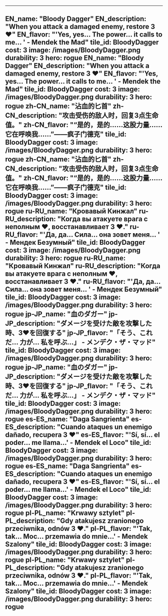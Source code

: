 ---

EN_name: "Bloody Dagger"
EN_description: "When you attack a damaged enemy, restore 3 ❤️"
EN_flavor: "'Yes, yes... The power... it calls to me... ' - Mendek the Mad"
tile_id: BloodyDagger
cost: 3
image: /images/BloodyDagger.png
durability: 3
hero: rogue
EN_name: "Bloody Dagger"
EN_description: "When you attack a damaged enemy, restore 3 ❤️"
EN_flavor: "'Yes, yes... The power... it calls to me... ' - Mendek the Mad"
tile_id: BloodyDagger
cost: 3
image: /images/BloodyDagger.png
durability: 3
hero: rogue
zh-CN_name: "沾血的匕首"
zh-CN_description: "攻击受伤的敌人时，回复3点生命值。"
zh-CN_flavor: "“是的，是的……这股力量……它在呼唤我……”——疯子门德克"
tile_id: BloodyDagger
cost: 3
image: /images/BloodyDagger.png
durability: 3
hero: rogue
zh-CN_name: "沾血的匕首"
zh-CN_description: "攻击受伤的敌人时，回复3点生命值。"
zh-CN_flavor: "“是的，是的……这股力量……它在呼唤我……”——疯子门德克"
tile_id: BloodyDagger
cost: 3
image: /images/BloodyDagger.png
durability: 3
hero: rogue
ru-RU_name: "Кровавый Кинжал"
ru-RU_description: "Когда вы атакуете врага с неполным ❤️, восстанавливает 3 ❤️."
ru-RU_flavor: "'Да, да... Сила... она зовет меня... ' - Мендек Безумный"
tile_id: BloodyDagger
cost: 3
image: /images/BloodyDagger.png
durability: 3
hero: rogue
ru-RU_name: "Кровавый Кинжал"
ru-RU_description: "Когда вы атакуете врага с неполным ❤️, восстанавливает 3 ❤️."
ru-RU_flavor: "'Да, да... Сила... она зовет меня... ' - Мендек Безумный"
tile_id: BloodyDagger
cost: 3
image: /images/BloodyDagger.png
durability: 3
hero: rogue
jp-JP_name: "血のダガー"
jp-JP_description: "ダメージを受けた敵を攻撃した時、3❤️を回復する"
jp-JP_flavor: "「そう、これだ… 力が… 私を呼ぶ…」 - メンデク・ザ・マッド"
tile_id: BloodyDagger
cost: 3
image: /images/BloodyDagger.png
durability: 3
hero: rogue
jp-JP_name: "血のダガー"
jp-JP_description: "ダメージを受けた敵を攻撃した時、3❤️を回復する"
jp-JP_flavor: "「そう、これだ… 力が… 私を呼ぶ…」 - メンデク・ザ・マッド"
tile_id: BloodyDagger
cost: 3
image: /images/BloodyDagger.png
durability: 3
hero: rogue
es-ES_name: "Daga Sangrienta"
es-ES_description: "Cuando ataques un enemigo dañado, recupera 3 ❤️"
es-ES_flavor: "'Sí, sí... el poder... me llama...' - Mendek el Loco"
tile_id: BloodyDagger
cost: 3
image: /images/BloodyDagger.png
durability: 3
hero: rogue
es-ES_name: "Daga Sangrienta"
es-ES_description: "Cuando ataques un enemigo dañado, recupera 3 ❤️"
es-ES_flavor: "'Sí, sí... el poder... me llama...' - Mendek el Loco"
tile_id: BloodyDagger
cost: 3
image: /images/BloodyDagger.png
durability: 3
hero: rogue
pl-PL_name: "Krwawy sztylet"
pl-PL_description: "Gdy atakujesz zranionego przeciwnika, odnów 3 ❤️."
pl-PL_flavor: "'Tak, tak... Moc... przemawia do mnie...' - Mendek Szalony"
tile_id: BloodyDagger
cost: 3
image: /images/BloodyDagger.png
durability: 3
hero: rogue
pl-PL_name: "Krwawy sztylet"
pl-PL_description: "Gdy atakujesz zranionego przeciwnika, odnów 3 ❤️."
pl-PL_flavor: "'Tak, tak... Moc... przemawia do mnie...' - Mendek Szalony"
tile_id: BloodyDagger
cost: 3
image: /images/BloodyDagger.png
durability: 3
hero: rogue
---